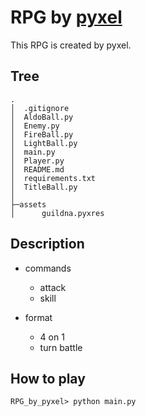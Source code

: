 # RPG by [pyxel](https://github.com/kitao/pyxel/)

This RPG is created by pyxel.

## Tree

```
.
│  .gitignore
│  AldoBall.py
│  Enemy.py
│  FireBall.py
│  LightBall.py
│  main.py
│  Player.py
│  README.md
│  requirements.txt
│  TitleBall.py
│
├─assets
│      guildna.pyxres
```

## Description

- commands
    - attack
    - skill


- format
    - 4 on 1
    - turn battle
  
## How to play
```
RPG_by_pyxel> python main.py
```